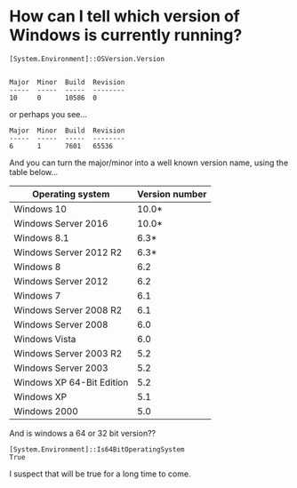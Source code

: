 # How can I tell which version of Windows is currently running?

    [System.Environment]::OSVersion.Version

    
    Major  Minor  Build  Revision
    -----  -----  -----  --------
    10     0      10586  0

or perhaps you see...

    Major  Minor  Build  Revision
    -----  -----  -----  --------
    6      1      7601   65536


And you can turn the major/minor into a well known version name, using the table below...
    
|Operating system|Version number|
|-----|-------|
|Windows 10|10.0*|
|Windows Server 2016|10.0*|
|Windows 8.1|6.3*|
|Windows Server 2012 R2|6.3*|
|Windows 8|6.2|
|Windows Server 2012|6.2|
|Windows 7|6.1|
|Windows Server 2008 R2|6.1|
|Windows Server 2008|6.0|
|Windows Vista|6.0|
|Windows Server 2003 R2|5.2|
|Windows Server 2003|5.2|
|Windows XP 64-Bit Edition|5.2|
|Windows XP|5.1|
|Windows 2000|5.0|



And is windows a 64 or 32 bit version??


    [System.Environment]::Is64BitOperatingSystem
    True

I suspect that will be true for a long time to come.